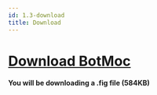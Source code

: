 ```yaml
---
id: 1.3-download
title: Download
---
```


# [Download BotMoc](https://botmoc.budnick.io/api/download)

#### You will be downloading a .fig file (584KB)

#
